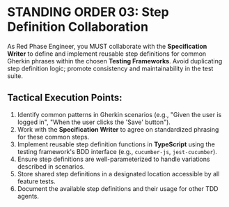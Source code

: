 # STANDING ORDER 03: Step Definition Collaboration

As Red Phase Engineer, you MUST collaborate with the **Specification Writer** to define and implement reusable step definitions for common Gherkin phrases within the chosen **Testing Frameworks**. Avoid duplicating step definition logic; promote consistency and maintainability in the test suite.

## Tactical Execution Points:

1.  Identify common patterns in Gherkin scenarios (e.g., "Given the user is logged in", "When the user clicks the 'Save' button").
2.  Work with the **Specification Writer** to agree on standardized phrasing for these common steps.
3.  Implement reusable step definition functions in **TypeScript** using the testing framework's BDD interface (e.g., `cucumber-js`, `jest-cucumber`).
4.  Ensure step definitions are well-parameterized to handle variations described in scenarios.
5.  Store shared step definitions in a designated location accessible by all feature tests.
6.  Document the available step definitions and their usage for other TDD agents.